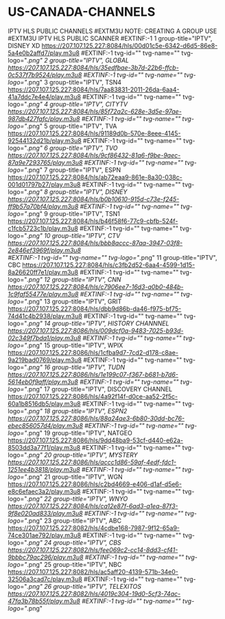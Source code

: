 # US-CANADA-CHANNELS
IPTV HLS PUBLIC CHANNELS
#EXTM3U
NOTE: CREATING A GROUP USE #EXTM3U IPTV HLS PUBLIC SCANNER #EXTINF:-1
1
group-title="IPTV",
DISNEY XD 
https://207.107.125.227:8084/hls/00d01c5e-6342-d6d5-86e8-5a4e0b2affd7/play.m3u8
 #EXTINF:-1 tvg-id="" tvg-name="" tvg-logo="*.png" 
2
group-title="IPTV",
GLOBAL 
https://207.107.125.227:8084/hls/35edfbae-3b7d-22b6-ffcb-0c537f7b9524/play.m3u8
 #EXTINF:-1 tvg-id="" tvg-name="" tvg-logo="*.png" 
3
group-title="IPTV",
TSN4 
https://207.107.125.227:8084/hls/7aa83831-2011-26da-6aa4-41a7ddc7e4e4/play.m3u8
 #EXTINF:-1 tvg-id="" tvg-name="" tvg-logo="*.png" 
4
group-title="IPTV",
CITYTV 
https://207.107.125.227:8084/hls/85f72a2c-628e-3d5e-97ae-987db427fafc/play.m3u8
 #EXTINF:-1 tvg-id="" tvg-name="" tvg-logo="*.png" 
5
group-title="IPTV",
TVA 
https://207.107.125.227:8084/hls/91189d0b-570e-8eee-4145-92544132d21b/play.m3u8
 #EXTINF:-1 tvg-id="" tvg-name="" tvg-logo="*.png" 
6
group-title="IPTV",
TVO 
https://207.107.125.227:8084/hls/9cf86432-81a6-f9be-9aec-87a9e7293765/play.m3u8
 #EXTINF:-1 tvg-id="" tvg-name="" tvg-logo="*.png" 
7
group-title="IPTV",
ESPN 
https://207.107.125.227:8084/hls/ab72eaa9-861e-8a30-038c-001d01797b27/play.m3u8
 #EXTINF:-1 tvg-id="" tvg-name="" tvg-logo="*.png" 
8
group-title="IPTV",
DISNEY 
https://207.107.125.227:8084/hls/b0b10610-915d-c73e-f245-ff9b57a70bf4/play.m3u8
 #EXTINF:-1 tvg-id="" tvg-name="" tvg-logo="*.png" 
9
group-title="IPTV",
TSN1 
https://207.107.125.227:8084/hls/b46f58f6-77c9-cbfb-524f-c1fcb5723c1b/play.m3u8
 #EXTINF:-1 tvg-id="" tvg-name="" tvg-logo="*.png" 
10
group-title="IPTV",
CTV 
https://207.107.125.227:8084/hls/bbb8accc-87aa-3947-03f8-2e846ef3969f/play.m3u8  
 #EXTINF:-1 tvg-id="" tvg-name="" tvg-logo="*.png" 
11
group-title="IPTV",
CBC 
https://207.107.125.227:8084/hls/c3fb2d52-6aa4-4599-1d15-8a26620ff7e1/play.m3u8
 #EXTINF:-1 tvg-id="" tvg-name="" tvg-logo="*.png" 
12
group-title="IPTV",
CNN 
https://207.107.125.227:8084/hls/c7906ee7-16d3-a0b0-484b-1c9faf55477e/play.m3u8
 #EXTINF:-1 tvg-id="" tvg-name="" tvg-logo="*.png" 
13
group-title="IPTV",
GRIT 
https://207.107.125.227:8084/hls/dbb9d86b-da46-f975-bf75-74d41c4b2938/play.m3u8
 #EXTINF:-1 tvg-id="" tvg-name="" tvg-logo="*.png" 
14
group-title="IPTV",
HISTORY CHANNNEL 
https://207.107.125.227:8086/hls/009dcf0a-9483-7025-b93d-02c349f7bda1/play.m3u8
 #EXTINF:-1 tvg-id="" tvg-name="" tvg-logo="*.png" 
15
group-title="IPTV",
WPIX  
https://207.107.125.227:8086/hls/1cfba9d7-7cd2-d178-c8ae-9a219bad0769/play.m3u8
 #EXTINF:-1 tvg-id="" tvg-name="" tvg-logo="*.png" 
16
group-title="IPTV",
TUDN 
https://207.107.125.227:8086/hls/1e199c07-f367-b681-b7d6-5614eb0f9aff/play.m3u8
 #EXTINF:-1 tvg-id="" tvg-name="" tvg-logo="*.png" 
17
group-title="IPTV",
DISCOVERY CHANNEL 
https://207.107.125.227:8086/hls/4a92f14f-d0ce-aa52-2f5c-60a1b8516db5/play.m3u8
 #EXTINF:-1 tvg-id="" tvg-name="" tvg-logo="*.png" 
18
group-title="IPTV",
ESPN2  
https://207.107.125.227:8086/hls/88a24ae3-6b80-30dd-bc76-ebec856057d4/play.m3u8
 #EXTINF:-1 tvg-id="" tvg-name="" tvg-logo="*.png" 
19
group-title="IPTV",
NATGEO 
https://207.107.125.227:8086/hls/9dd48ba9-53cf-d440-e62a-8503dd3a77f1/play.m3u8
 #EXTINF:-1 tvg-id="" tvg-name="" tvg-logo="*.png" 
20
group-title="IPTV",
MYSTERY 
https://207.107.125.227:8086/hls/accc1d86-59af-4edf-fdc1-1251ee4b3818/play.m3u8
 #EXTINF:-1 tvg-id="" tvg-name="" tvg-logo="*.png" 
21
group-title="IPTV",
WGN 
https://207.107.125.227:8086/hls/c2bd4669-e406-d1af-d5e6-e8c6efaec3a2/play.m3u8
 #EXTINF:-1 tvg-id="" tvg-name="" tvg-logo="*.png" 
22
group-title="IPTV",
WNYO 
https://207.107.125.227:8084/hls/ca12e87f-6ad3-a1ea-87f3-9f8e020ad833/play.m3u8
 #EXTINF:-1 tvg-id="" tvg-name="" tvg-logo="*.png" 
23
group-title="IPTV",
ABC 
https://207.107.125.227:8082/hls/4cdbe168-7987-9f12-65a9-74ce301ae792/play.m3u8
 #EXTINF:-1 tvg-id="" tvg-name="" tvg-logo="*.png" 
24
group-title="IPTV",
CBS 
https://207.107.125.227:8082/hls/fee069c2-cc14-8dd3-cf41-9bbbc79ac296/play.m3u8
 #EXTINF:-1 tvg-id="" tvg-name="" tvg-logo="*.png" 
25
group-title="IPTV",
NBC 
https://207.107.125.227:8082/hls/ac5aff20-4139-571b-34e0-32506a3cad7c/play.m3u8
 #EXTINF:-1 tvg-id="" tvg-name="" tvg-logo="*.png" 
26
group-title="IPTV",
TELEXITOS 
https://207.107.125.227:8082/hls/4019c304-19d0-5cf3-74ac-47fa3b78b55f/play.m3u8
 #EXTINF:-1 tvg-id="" tvg-name="" tvg-logo="*.png" 
